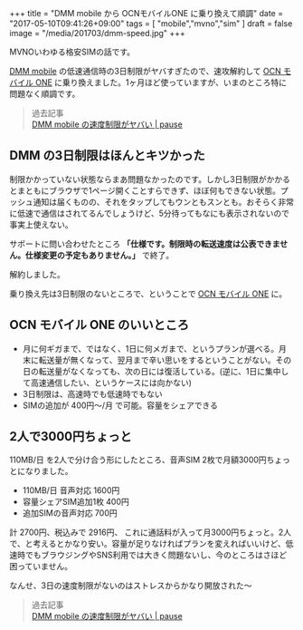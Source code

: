 +++
title = "DMM mobile から OCNモバイルONE に乗り換えて順調"
date = "2017-05-10T09:41:26+09:00"
tags = [
  "mobile","mvno","sim"
]
draft = false
image = "/media/201703/dmm-speed.jpg"
+++

MVNOいわゆる格安SIMの話です。

[DMM mobile](http://mvno.dmm.com/) の低速通信時の3日制限がヤバすぎたので、速攻解約して [OCN モバイル ONE](http://www.ntt.com/personal/services/mobile/one.html) に乗り換えました。1ヶ月ほど使っていますが、いまのところ特に問題なく順調です。

> 過去記事  
> [DMM mobile の速度制限がヤバい | pause](/post/201703/dmm-mobile-speed/)

## DMM の3日制限はほんとキツかった

制限かかっていない状態ならまあ問題なかったのです。しかし3日制限がかかるとまともにブラウザで1ページ開くことすらできず、ほぼ何もできない状態。プッシュ通知は届くものの、それをタップしてもウンともスンとも。おそらく非常に低速で通信はされてるんでしょうけど、5分待ってもなにも表示されないので事実上使えない。

サポートに問い合わせたところ **「仕様です。制限時の転送速度は公表できません。仕様変更の予定もありません。」** で終了。

解約しました。

乗り換え先は3日制限のないところで、ということで [OCN モバイル ONE](http://www.ntt.com/personal/services/mobile/one.html) に。

## OCN モバイル ONE のいいところ

- 月に何ギガまで、ではなく、1日に何メガまで、というプランが選べる。月末に転送量が無くなって、翌月まで辛い思いをするということがない。その日の転送量がなくなっても、次の日には復活している。(逆に、1日に集中して高速通信したい、というケースには向かない)
- 3日制限は、高速時でも低速時でもない
- SIMの追加が 400円〜/月 で可能。容量をシェアできる

## 2人で3000円ちょっと

110MB/日 を2人で分け合う形にしたところ、音声SIM 2枚で月額3000円ちょっとになりました。

- 110MB/日 音声対応 1600円
- 容量シェアSIM追加1枚 400円
- 追加SIMの音声対応 700円

計 2700円、税込みで 2916円、
これに通話料が入って月3000円ちょっと。2人で、と考えるとかなり安い。容量が足りなければプランを変えればいいけど、低速時でもブラウジングやSNS利用では大きく問題ないし、今のところはさほど困っていません。

なんせ、3日の速度制限がないのはストレスからかなり開放された〜

> 過去記事  
> [DMM mobile の速度制限がヤバい | pause](/post/201703/dmm-mobile-speed/)
